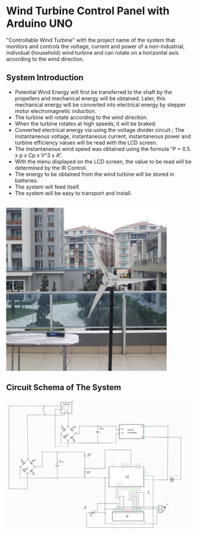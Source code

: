 # Wind Turbine Control Panel with Arduino UNO
"Controllable Wind Turbine" with the project name of the system that monitors and controls the voltage, current and power of a non-industrial, individual (household) wind turbine and can rotate on a horizontal axis according to the wind direction.

## System Introduction
- Potential Wind Energy will first be transferred to the shaft by the propellers and mechanical energy will be obtained. Later, this mechanical energy will be converted into electrical energy by stepper motor electromagnetic induction.
- The turbine will rotate according to the wind direction.
- When the turbine rotates at high speeds, it will be braked.
- Converted electrical energy via using the voltage divider circuit ; The instantaneous voltage, instantaneous current, instantaneous power and turbine efficiency values will be read with the LCD screen.
- The instantaneous wind speed was obtained using the formula “P = 0.5 x p x Cp x V^3 x A”.
- With the menu displayed on the LCD screen, the value to be read will be determined by the IR Control.
- The energy to be obtained from the wind turbine will be stored in batteries.
- The system will feed itself.
- The system will be easy to transport and install.

</br > ![KERT](/schema/kert.png)

## Circuit Schema of The System
![KERT](/schema/circuit-schema.png)
